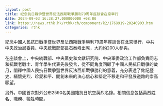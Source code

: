 ```yaml
---
layout: post
title: 紀念抗日戰爭暨世界反法西斯戰爭勝利79周年座談會在京舉行
date: 2024-09-03 16:38:27.000000000 +08:00
link: https://news.rthk.hk/rthk/ch/component/k2/1768919-20240903.htm
categories: rthk
---
```


紀念中國人民抗日戰爭暨世界反法西斯戰爭勝利79周年座談會在北京舉行，中共中央政治局委員、中央統戰部部長石泰峰出席，大約約200人參與。

在座談會上，中央統戰部、中央黨史和文獻研究院、中央軍委政治工作部負責同志和抗戰老戰士、青年學生代表先後發言，從不同角度回顧了中國人民抗日戰爭的歲月，闡釋中國人民抗日戰爭暨世界反法西斯戰爭勝利的意義，充分表達了銘記歷史、緬懷先烈、珍愛和平、開創未來的決心信心和堅定不移走和平發展道路的崇高願望。

另外，中國首次對外公布2590名美國籍抗日航空英烈名錄。相關信息包括英烈姓名、職務、犧牲時間。

